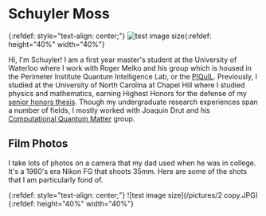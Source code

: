 # Schuyler Moss
{:refdef: style="text-align: center;"}
![test image size](/pictures/gradpic.jpg){:refdef: height="40%" width="40%"}


Hi, I'm Schuyler! I am a first year master's student at the University of Waterloo where I work with Roger Melko and his group which is housed in the Perimeter Institute Quantum Intelligence Lab, or the [PIQuIL](https://perimeterinstitute.ca/perimeter-institute-quantum-intelligence-lab-piquil). Previously, I studied at the University of North Carolina at Chapel Hill where I studied physics and mathematics, earning Highest Honors for the defense of my [senior honors thesis](https://cdr.lib.unc.edu/concern/honors_theses/kk91fs099). Though my undergraduate research experiences span a number of fields, I mostly worked with Joaquín Drut and his [Computational Quantum Matter](https://drut.web.unc.edu/) group.

 
## Film Photos

I take lots of photos on a camera that my dad used when he was in college. It's a 1980's era Nikon FG that shoots 35mm. Here are some of the shots that I am particularly fond of.

{:refdef: style="text-align: center;"}
![test image size](/pictures/2 copy.JPG){:refdef: height="40%" width="40%"}